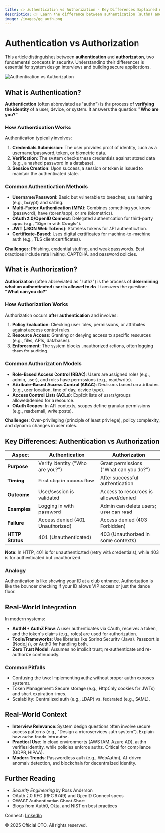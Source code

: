 ```yaml
---
title: 👉 Authentication vs Authorization - Key Differences Explained with Examples
description: 👉 Learn the difference between authentication (authn) and authorization (authz). Covers definitions, HTTP status codes (401 vs 403), common methods (OAuth, JWT, RBAC), and real-world examples for system design interviews and secure app development.
image: /images/gg_auth.png
---
```


# Authentication vs Authorization

This article distinguishes between **authentication** and **authorization**, two fundamental concepts in security. Understanding their differences is essential for system design interviews and building secure applications.

![Authentication vs Authorization](/images/gg_auth.png)

## What is Authentication?
**Authentication** (often abbreviated as "authn") is the process of **verifying the identity** of a user, device, or system. It answers the question: **"Who are you?"**

### How Authentication Works
Authentication typically involves:
1. **Credentials Submission**: The user provides proof of identity, such as a username/password, token, or biometric data.
2. **Verification**: The system checks these credentials against stored data (e.g., a hashed password in a database).
3. **Session Creation**: Upon success, a session or token is issued to maintain the authenticated state.

### Common Authentication Methods
- **Username/Password**: Basic but vulnerable to breaches; use hashing (e.g., bcrypt) and salting.
- **Multi-Factor Authentication (MFA)**: Combines something you know (password), have (token/app), or are (biometrics).
- **OAuth 2.0/OpenID Connect**: Delegated authentication for third-party apps (e.g., "Sign in with Google").
- **JWT (JSON Web Tokens)**: Stateless tokens for API authentication.
- **Certificate-Based**: Uses digital certificates for machine-to-machine auth (e.g., TLS client certificates).

**Challenges**: Phishing, credential stuffing, and weak passwords. Best practices include rate limiting, CAPTCHA, and password policies.


## What is Authorization?
**Authorization** (often abbreviated as "authz") is the process of **determining what an authenticated user is allowed to do**. It answers the question: **"What can you do?"**

### How Authorization Works
Authorization occurs **after authentication** and involves:
1. **Policy Evaluation**: Checking user roles, permissions, or attributes against access control rules.
2. **Resource Access**: Granting or denying access to specific resources (e.g., files, APIs, databases).
3. **Enforcement**: The system blocks unauthorized actions, often logging them for auditing.

### Common Authorization Models
- **Role-Based Access Control (RBAC)**: Users are assigned roles (e.g., admin, user), and roles have permissions (e.g., read/write).
- **Attribute-Based Access Control (ABAC)**: Decisions based on attributes (e.g., user location, time of day, device type).
- **Access Control Lists (ACLs)**: Explicit lists of users/groups allowed/denied for a resource.
- **OAuth Scopes**: In API contexts, scopes define granular permissions (e.g., read:email, write:posts).

**Challenges**: Over-privileging (principle of least privilege), policy complexity, and dynamic changes in user roles.



## Key Differences: Authentication vs Authorization
| Aspect              | Authentication                          | Authorization                          |
|---------------------|-----------------------------------------|----------------------------------------|
| **Purpose**         | Verify identity ("Who are you?")        | Grant permissions ("What can you do?") |
| **Timing**          | First step in access flow               | After successful authentication        |
| **Outcome**         | User/session is validated               | Access to resources is allowed/denied  |
| **Examples**        | Logging in with password                | Admin can delete users; user can read  |
| **Failure**         | Access denied (401 Unauthorized)        | Access denied (403 Forbidden)          |
| **HTTP Status**     | 401 (Unauthenticated)                   | 403 (Unauthorized in some contexts)    |

**Note**: In HTTP, 401 is for unauthenticated (retry with credentials), while 403 is for authenticated but unauthorized.

### Analogy
Authentication is like showing your ID at a club entrance. Authorization is like the bouncer checking if your ID allows VIP access or just the dance floor.



## Real-World Integration
In modern systems:
- **AuthN + AuthZ Flow**: A user authenticates via OAuth, receives a token, and the token's claims (e.g., roles) are used for authorization.
- **Tools/Frameworks**: Use libraries like Spring Security (Java), Passport.js (Node.js), or Auth0 for handling both.
- **Zero Trust Model**: Assumes no implicit trust; re-authenticate and re-authorize continuously.

### Common Pitfalls
- Confusing the two: Implementing authz without proper authn exposes systems.
- Token Management: Secure storage (e.g., HttpOnly cookies for JWTs) and short expiration times.
- Scalability: Centralized auth (e.g., LDAP) vs. federated (e.g., SAML).



## Real-World Context
- **Interview Relevance**: System design questions often involve secure access patterns (e.g., "Design a microservices auth system"). Explain how authn feeds into authz.
- **Practical Use**: In cloud environments (AWS IAM, Azure AD), authn verifies identity, while policies enforce authz. Critical for compliance (GDPR, HIPAA).
- **Modern Trends**: Passwordless auth (e.g., WebAuthn), AI-driven anomaly detection, and blockchain for decentralized identity.



## Further Reading
- *Security Engineering* by Ross Anderson
- OAuth 2.0 RFC (RFC 6749) and OpenID Connect specs
- OWASP Authentication Cheat Sheet
- Blogs from Auth0, Okta, and NIST on best practices

<footer>
  <p>Connect: <a href="https://www.linkedin.com/in/ravi-shankar-a725b0225/">LinkedIn</a></p>
  <p>&copy; 2025 Official CTO. All rights reserved.</p>
</footer>
